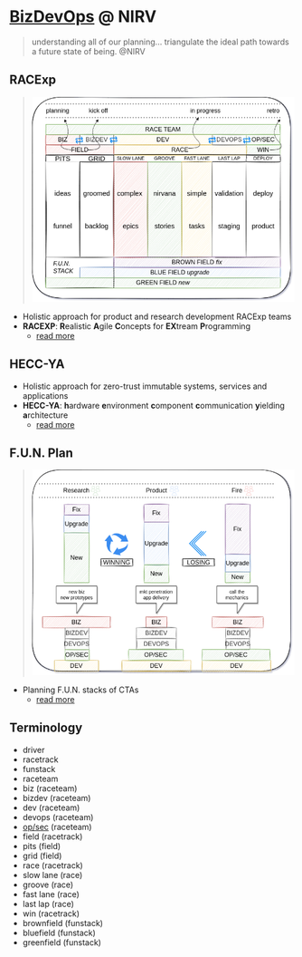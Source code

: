 # [BizDevOps](https://enterprisersproject.com/article/2019/9/devops-what-is-bizdevops) @ NIRV

> understanding all of our planning... triangulate the ideal path towards a future state of being. @NIRV

## RACExp

> ![RACE:XP racetrack](./images/racexp-racetrack.png)

- Holistic approach for product and research development RACExp teams
- **RACEXP**: **R**ealistic **A**gile **C**oncepts for **EX**tream **P**rogramming
  - [read more](./0racexp.md)

## HECC-YA

- Holistic approach for zero-trust immutable systems, services and applications
- **HECC-YA**: **h**ardware **e**nvironment **c**omponent **c**ommunication **y**ielding **a**rchitecture
  - [read more](./0heccya.md#hecc-ya-system-modeling)

## F.U.N. Plan

> ![NIRVai F.U.N plan](./images/racexp-funplan-funstack-raceteam.png)

- Planning F.U.N. stacks of CTAs
  - [read more](./0funplan.md)

## Terminology

- driver
- racetrack
- funstack
- raceteam
- biz (raceteam)
- bizdev (raceteam)
- dev (raceteam)
- devops (raceteam)
- [op/sec](https://www.commerce.gov/osy/programs/operations-security-opsec) (raceteam)
- field (racetrack)
- pits (field)
- grid (field)
- race (racetrack)
- slow lane (race)
- groove (race)
- fast lane (race)
- last lap (race)
- win (racetrack)
- brownfield (funstack)
- bluefield (funstack)
- greenfield (funstack)
